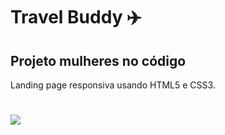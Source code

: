 # Travel Buddy ✈️

## Projeto mulheres no código 

Landing page responsiva usando HTML5 e CSS3. 
<h1>
<img src="../animação.gif">
</h1>


